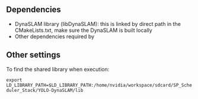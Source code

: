 ## Dependencies
 - DynaSLAM library (libDynaSLAM): this is linked by direct path in the CMakeLists.txt, make sure the DynaSLAM is built locally
 - Other dependencies required by 

## Other settings

To find the shared library when execution:

`export LD_LIBRARY_PATH=$LD_LIBRARY_PATH:/home/nvidia/workspace/sdcard/SP_Scheduler_Stack/YOLO-DynaSLAM/lib`